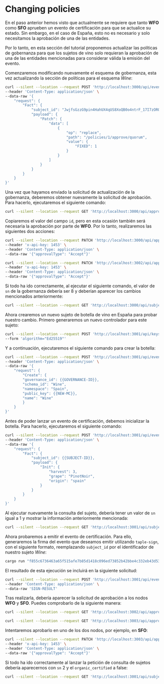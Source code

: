 # Changing policies

En el paso anterior hemos visto que actualmente se requiere que tanto **WFO** como **SFO** aprueben un evento de certificación para que se actualice su estado. Sin embargo, en el caso de España, esto no es necesario y solo necesitamos la aprobación de una de las entidades.

Por lo tanto, en esta sección del tutorial proponemos actualizar las políticas de gobernanza para que los sujetos de vino solo requieran la aprobación de una de las entidades mencionadas para considerar válida la emisión del evento.

Comenzaremos modificando nuevamente el esquema de gobernanza, esta vez actualizando la sección de políticas para el esquema *Wine*:

```bash
curl --silent --location --request POST 'http://localhost:3000/api/event-requests' \
--header 'Content-Type: application/json' \
--data-raw '{
    "request": {
        "Fact": {
            "subject_id": "JwjfsGzzG9pin4HahUX4qUS8XoQB0o4ntrF_17I7zORQ",
            "payload": {
                "Patch": {
                    "data": [
                        {
                            "op": "replace",
                            "path": "/policies/1/approve/quorum",
                            "value": {
                                "FIXED": 1
                            }
                        }
                    ]
                }
            }
        }
    }
}'
```


Una vez que hayamos enviado la solicitud de actualización de la gobernanza, deberemos obtener nuevamente la solicitud de aprobación. Para hacerlo, ejecutaremos el siguiente comando:

```bash
curl --silent --location --request GET 'http://localhost:3000/api/approval-requests?status=Pending'
```

Copiaremos el valor del campo `id`, pero en esta ocasión también será necesaria la aprobación por parte de **WFO**. Por lo tanto, realizaremos las siguientes dos acciones:

```bash
curl --silent --location --request PATCH 'http://localhost:3000/api/approval-requests/{{ID-ANTERIOR}}' \
--header 'x-api-key: 1453' \
--header 'Content-Type: application/json' \
--data-raw '{"approvalType": "Accept"}'
```

```bash
curl --silent --location --request PATCH 'http://localhost:3002/api/approval-requests/{{ID-ANTERIOR}}' \
--header 'x-api-key: 1453' \
--header 'Content-Type: application/json' \
--data-raw '{"approvalType": "Accept"}'
```

Si todo ha ido correctamente, al ejecutar el siguiente comando, el valor de `sn` de la gobernanza debería ser 8 y deberían aparecer los cambios mencionados anteriormente:

```bash
curl --silent --location --request GET 'http://localhost:3000/api/subjects?subject_type=governances'
```

Ahora crearemos un nuevo sujeto de botella de vino en España para probar nuestro cambio. Primero generaremos un nuevo controlador para este sujeto:

```bash
curl --silent --location --request POST 'http://localhost:3001/api/keys' \
--form 'algorithm="Ed25519"'
```

Y a continuación, ejecutaremos el siguiente comando para crear la botella:

```bash
curl --silent --location --request POST 'http://localhost:3001/api/event-requests' \
--header 'Content-Type: application/json' \
--data-raw '{
    "request": {
        "Create": {
        "governance_id": {{GOVERNANCE-ID}},
        "schema_id": "Wine",
        "namespace": "Spain",
        "public_key": {{NEW-MC}},
        "name": "Wine"
        }
    }
}'
```

Antes de poder lanzar un evento de certificación, debemos inicializar la botella. Para hacerlo, ejecutaremos el siguiente comando:

```bash
curl --silent --location --request POST 'http://localhost:3001/api/event-requests' \
--header 'Content-Type: application/json' \
--data-raw '{
    "request": {
        "Fact": {
            "subject_id": {{SUBJECT-ID}},
            "payload": {
                "Init": {
                    "harvest": 3,
                    "grape": "PinotNoir",
                    "origin": "spain"
                }
            }
        }
    }
}'
```

Al ejecutar nuevamente la consulta del sujeto, debería tener un valor de `sn` igual a 1 y mostrar la información anteriormente mencionada:

```bash
curl --silent --location --request GET 'http://localhost:3001/api/subjects?subject_type=all&governanceid={{GOVERNANCE-ID}}'
```

Ahora probaremos a emitir el evento de certificación. Para ello, generaremos la firma del evento que deseamos emitir utilizando `taple-sign`, con el siguiente formato, reemplazando `subject_id` por el identificador de nuestro sujeto *Wine*:

```bash
cargo run "f855c6736463a65f515afe7b85d1418c096ed73852b42bbe4c332eb43d532326" "{\"Fact\":{\"subject_id\":\"{{SUBJECT-ID}}\",\"payload\":{\"OrganicCertification\":{\"fertilizers_control\":false,\"pesticides_control\":false,\"analytics\":false,\"additional_info\":\"test\"}}}}"
```

El resultado de esta ejecución se incluirá en la siguiente solicitud:

```bash
curl --silent --location --request POST 'http://localhost:3001/api/event-requests' \
--header 'Content-Type: application/json' \
--data-raw 'SIGN-RESULT'
```

Tras realizarla, debería aparecer la solicitud de aprobación a los nodos **WFO** y **SFO**. Puedes comprobarlo de la siguiente manera:

```bash
curl --silent --location --request GET 'http://localhost:3002/api/approval-requests?status=pending'
```

```bash
curl --silent --location --request GET 'http://localhost:3003/api/approval-requests?status=pending'
```

Intentaremos aprobarlo en uno de los dos nodos, por ejemplo, en **SFO**:

```bash
curl --silent --location --request PATCH 'http://localhost:3003/api/approval-requests/{{ID-ANTERIOR}}' \
--header 'x-api-key: 1453' \
--header 'Content-Type: application/json' \
--data-raw '{"approvalType": "Accept"}'
```

Si todo ha ido correctamente al lanzar la petición de consulta de sujetos debería aparecernos con `sn` 2 y el `organic_certified` a false:

```bash
curl --silent --location --request GET 'http://localhost:3001/api/subjects?subject_type=all&governanceid={{GOVERNANCE-ID}}'
```